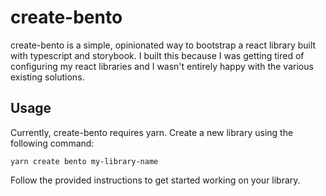 # create-bento

create-bento is a simple, opinionated way to bootstrap a react library built with typescript and storybook. I built this because I was getting tired of configuring my react libraries and I wasn't entirely happy with the various existing solutions.

## Usage

Currently, create-bento requires yarn. Create a new library using the following command:

```
yarn create bento my-library-name
```

Follow the provided instructions to get started working on your library.
